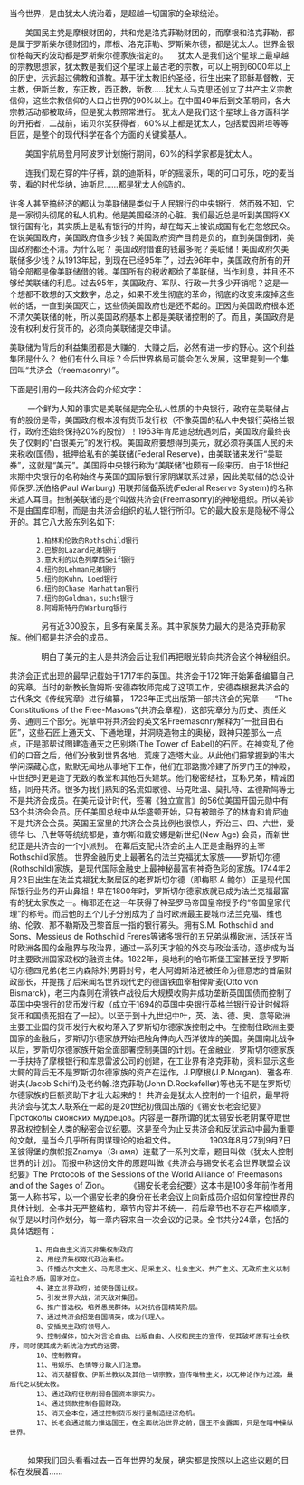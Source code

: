 当今世界，是由犹太人统治着，是超越一切国家的全球统治。

　　美国民主党是摩根财团的，共和党是洛克菲勒财团的，而摩根和洛克菲勒，都是属于罗斯柴尔德财团的，摩根、洛克菲勒、罗斯柴尔德，都是犹太人。世界金银价格每天的波动都是罗斯柴尔德家族指定的。
　犹太人是我们这个星球上最卓越的宗教思想家，犹太教是我们这个星球上最古老的宗教，可以上朔到6000年以上的历史，远远超过佛教和道教。基于犹太教旧约圣经，衍生出来了耶稣基督教，天主教，伊斯兰教，东正教，西正教，新教……犹太人马克思还创立了共产主义宗教信仰，这些宗教信仰的人口占世界的90%以上。在中国49年后到文革期间，各大宗教活动都被取缔，但是犹太教照常进行。
犹太人是我们这个星球上各方面科学的开拓者，二战前，诺贝尔奖获得者，60%以上都是犹太人，包括爱因斯坦等等巨匠，是整个的现代科学在各个方面的关键奠基人。

　　美国宇航局登月阿波罗计划施行期间，60%的科学家都是犹太人。

　　连我们现在穿的牛仔裤，跳的迪斯科，听的摇滚乐，喝的可口可乐，吃的麦当劳，看的时代华纳，迪斯尼……都是犹太人创造的。


许多人甚至搞经济的都认为美联储是类似于人民银行的中央银行，然而殊不知，它是一家彻头彻尾的私人机构。他是美国经济的心脏。我们最近总是听到美国将XX银行国有化，其实质上是私有银行的并购，却在每天上被说成国有化在忽悠民众。在说美国政府，美国政府值多少钱？美国政府资产目前是负的，直到美国倒闭，美国政府都还不清。为什么呢？ 美国政府借谁的钱最多呢？美联储！美国政府欠美联储多少钱？从1913年起，到现在已经95年了，过去96年中，美国政府所有的开销全部都是像美联储借的钱。美国所有的税收都给了美联储，当作利息，并且还不够给美联储的利息。过去95年，美国政府、军队、行政一共多少开销呢？这是一个想都不敢想的天文数字，总之，如果不发生彻底的革命，彻底的改变来废掉这些帐的话，一直到美国灭亡，这些债美国政府也是还不起的。正因为美国政府根本还不清欠美联储的帐，所以美国政府基本上都是美联储控制的了。而且，美国政府是没有权利发行货币的，必须向美联储提交申请。


美联储为背后的利益集团都是大赚的，大赚之后，必然有进一步的野心。这个利益集团是什么？ 他们有什么目标？今后世界格局可能会怎么发展，这里提到一个集团叫“共济会（freemasonry）”。　

下面是引用的一段共济会的介绍文字：

　　 一个鲜为人知的事实是美联储是完全私人性质的中央银行，政府在美联储占有的股份是零，美国政府根本没有货币发行权（不像英国的私人中央银行英格兰银行，政府还始终保持20%的股份）！1963年肯尼迪总统遇刺后，美国政府最终丧失了仅剩的“白银美元”的发行权。美国政府要想得到美元，就必须将美国人民的未来税收(国债)，抵押给私有的美联储(Federal Reserve)，由美联储来发行“美联券”，这就是“美元”。美国将中央银行称为“美联储”也颇有一段来历。由于18世纪末期中央银行的名称始终与英国的国际银行家阴谋联系过紧，因此美联储的总设计师保罗.沃伯格(Paul Warburg) 用联邦储备系统(Federal Reserve System)的名称来遮人耳目。控制美联储的是个叫做共济会(Freemasonry)的神秘组织。所以美钞不是由国库印制，而是由共济会组织的私人银行所印。它的最大股东是隐秘不得公开的。其它八大股东列名如下: 

```
　　　　1.柏林和伦敦的Rothschild银行 
　　　　2.巴黎的Lazard兄弟银行 
　　　　3.意大利的以色列摩西Seif银行 
　　　　4.纽约的Lehman兄弟银行 
　　　　5.纽约的Kuhn，Loed银行 
　　　　6.纽约的Chase Manhattan银行 
　　　　7.纽约的Goldman，suchs银行 
　　　　8.阿姆斯特丹的Warburg银行 
```

　　　　另有近300股东，且多有亲属关系。其中家族势力最大的是洛克菲勒家族。他们都是共济会的成员。 

　　　　明白了美元的主人是共济会后让我们再把眼光转向共济会这个神秘组织。 

共济会正式出现的最早记载始于1717年的英国。共济会于1721年开始筹备编纂自己的宪章。当时的新教长詹姆斯·安德森牧师完成了这项工作，安德森根据共济会的古代条文《传统宪章》进行编纂， 1723年正式出版第一部共济会的宪章――“The Constitutions of the Free-Masons”(共济会章程)，这部宪章分为历史、责任义务、通则三个部分。宪章中将共济会的英文名Freemasonry解释为“一批自由石匠”，这些石匠上通天文、下通地理，并洞晓造物主的奥秘，跟神只差那么一点点，正是那帮试图建造通天之巴别塔(The Tower of Babel)的石匠。在神变乱了他们的口音之后，他们分散到世界各地，荒废了造塔大业。从此他们把掌握到的伟大学问深藏心底，默默无闻地从事地下工作，他们在耶路撒冷建了所罗门王的神殿，中世纪时更是造了无数的教堂和其他石头建筑。他们秘密结社，互称兄弟，精诚团结，同舟共济。很多为我们熟知的名流如歌德、马克吐温、莫扎特、孟德斯鸠等无不是共济会成员。在美元设计时代，签署《独立宣言》的56位美国开国元勋中有53个共济会会员。历任美国总统中从华盛顿开始，只有被暗杀了的林肯和肯尼迪不是共济会会员。英国王室里的共济会会员比例也很惊人，乔治三、四、六世，爱德华七、八世等等统统都是，查尔斯和戴安娜是新世纪(New Age) 会员，而新世纪正是共济会的一个小派别。 
在幕后支配共济会的主人正是金融界的主宰Rothschild家族。
世界金融历史上最著名的法兰克福犹太家族――罗斯切尔德(Rothschild)家族，是现代国际金融史上最神秘最富有神奇色彩的家族。1744年2月23日出生在法兰克福犹太聚居区的老罗斯切尔德（即梅耶.A.鲍尔）正是现代国际银行业务的开山鼻祖！早在1800年时，罗斯切尔德家族就已成为法兰克福最富有的犹太家族之一。梅耶还在这一年获得了神圣罗马帝国皇帝授予的“帝国皇家代理”的称号。而后他的五个儿子分别成为了当时欧洲最主要城市法兰克福、维也纳、伦敦、那不勒斯及巴黎首屈一指的银行寡头。拥有S.M. Rothschild and Sons、Messieus de Rothschild Freres等诸多银行的五兄弟纵横欧洲，活跃在当时欧洲各国的金融界与政治界，通过一系列天才般的外交与政治活动，逐步成为当时主要欧洲国家政权的融资主体。1822年，奥地利的哈布斯堡王室甚至授予罗斯切尔德四兄弟(老三内森除外)男爵封号，老大阿姆斯洛还被任命为德意志的首届财政部长，并提携了后来闻名世界现代史的德国铁血宰相俾斯麦(Otto von Bismarck)，老三内森则在滑铁卢战役后大规模收购并成功垄断英国国债而控制了英国中央银行的货币发行权（成立于1694的英国中央银行英格兰银行设计时候将货币和国债死捆在了一起）。以至于到十九世纪中叶，英、法、德、奥、意等欧洲主要工业国的货币发行大权均落入了罗斯切尔德家族控制之中。在控制住欧洲主要国家的金融后，罗斯切尔德家族开始把触角伸向大西洋彼岸的美国。美国南北战争以后，罗斯切尔德家族开始全面部署控制美国的计划。在金融业，罗斯切尔德家族一手扶持了摩根银行和库恩雷波公司的创建，在工业界有洛克菲勒，资料显示这些大鳄的背后无不是罗斯切尔德家族的资产在运作，J.P摩根(J.P.Morgan)、雅各布.谢夫(Jacob Schiff)及老约翰.洛克菲勒(John D.Rockefeller)等也无不是在罗斯切尔德家族的巨额资助下才壮大起来的！ 
共济会是犹太人控制的一个组织，最早将共济会与犹太人联系在一起的是20世纪初俄国出版的《锡安长老会纪要》Протоколы сионских мудрецов。内容是一群所谓的犹太锡安长老阴谋夺取世界政权控制全人类的秘密会议纪要。这是至今为止反共济会和反犹运动中最为重要的文献，是当今几乎所有阴谋理论的始祖文件。
　　　　1903年8月27到9月7日圣彼得堡的旗帜报Znamya（Знамя）连载了一系列文章，题目叫做《犹太人控制世界的计划》。而报中称这份文件的原题叫做《共济会与锡安长老会世界联盟会议纪要》The Protocols of the Sessions of the World Alliance of Freemasons and of the Sages of Zion。
　　 《锡安长老会纪要》这本书是100多年前作者用第一人称书写，以一个锡安长老的身份在长老会议上向新成员介绍如何掌控世界的具体计划。全书并无严整结构，章节内容并不统一，前后章节也不存在严格顺序，似乎是以时间作划分，每一章内容来自一次会议的记录。全书共分24章，包括的具体话题有：

```
　　   1、用自由主义消灭非集权制政府
　　　　2、用经济集权取代政治集权。
　　　　3、传播达尔文主义、马克思主义、尼采主义、社会主义、共产主义、无政府主义以制造社会矛盾，国家对立。
　　　　4、建立世界政府，迫使各国让权。
　　　　5、引发世界大战，消灭敌对集团。
　　　　6、推广普选权，培养愚民群体，以对抗各国精英阶层。
　　　　7、通过共济会招笼各国精英，成为代理人。
　　　　8、安插民主政府领导人。
　　　　9、控制媒体，加大对言论自由、出版自由、人权和民主的宣传，使其破坏原有社会秩序，同时使其成为新统治方式的迷雾。
　　　　10、控制教育。
　　　　11、用娱乐、色情等分散人们注意。
　　　　12、消灭基督教、伊斯兰教以及其他一切宗教，宣传唯物主义，以无神论作为过渡，最后代之以犹太教。
　　　　13、通过政府征税削弱各国资本家实力。
　　　　14、通过贷款控制各国财政。
　　　　15、消灭金本位，通过控制货币发行量制造经济危机。
　　　　17、长老会通过能力推选国王，在全面统治世界之前，国王不会露面，只是在暗中操纵世界。
　　
```

　　 如果我们回头看看过去一百年世界的发展，确实都是按照以上这些议题的目标在发展着......



